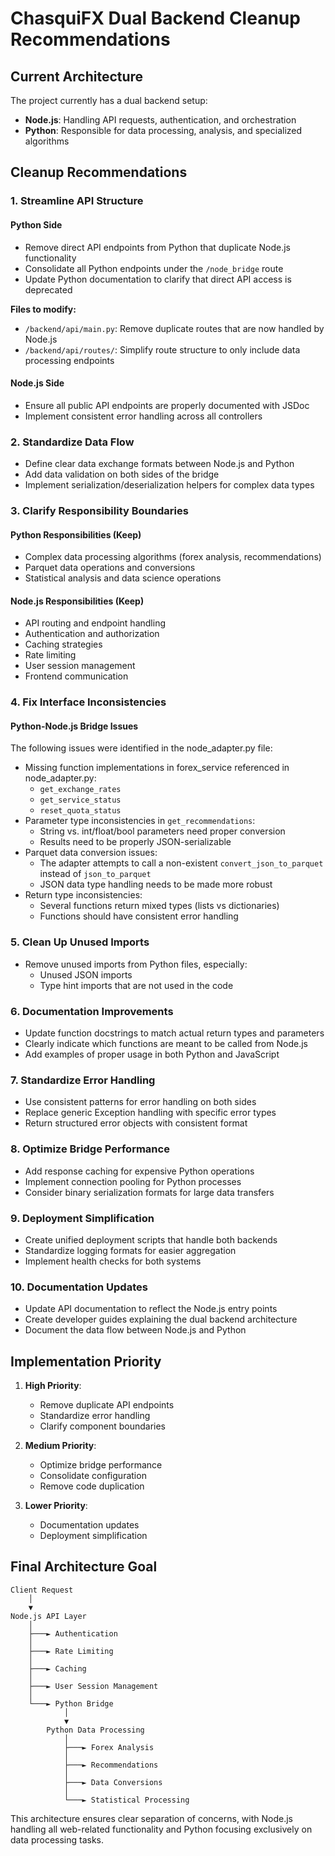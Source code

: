 # ChasquiFX Dual Backend Cleanup Recommendations

## Current Architecture

The project currently has a dual backend setup:

- **Node.js**: Handling API requests, authentication, and orchestration
- **Python**: Responsible for data processing, analysis, and specialized algorithms

## Cleanup Recommendations

### 1. Streamline API Structure

#### Python Side

- Remove direct API endpoints from Python that duplicate Node.js functionality
- Consolidate all Python endpoints under the `/node_bridge` route
- Update Python documentation to clarify that direct API access is deprecated

**Files to modify:**

- `/backend/api/main.py`: Remove duplicate routes that are now handled by Node.js
- `/backend/api/routes/`: Simplify route structure to only include data processing endpoints

#### Node.js Side

- Ensure all public API endpoints are properly documented with JSDoc
- Implement consistent error handling across all controllers

### 2. Standardize Data Flow

- Define clear data exchange formats between Node.js and Python
- Add data validation on both sides of the bridge
- Implement serialization/deserialization helpers for complex data types

### 3. Clarify Responsibility Boundaries

#### Python Responsibilities (Keep)

- Complex data processing algorithms (forex analysis, recommendations)
- Parquet data operations and conversions
- Statistical analysis and data science operations

#### Node.js Responsibilities (Keep)

- API routing and endpoint handling
- Authentication and authorization
- Caching strategies
- Rate limiting
- User session management
- Frontend communication

### 4. Fix Interface Inconsistencies

#### Python-Node.js Bridge Issues

The following issues were identified in the node_adapter.py file:

- Missing function implementations in forex_service referenced in node_adapter.py:
  - `get_exchange_rates`
  - `get_service_status`
  - `reset_quota_status`
- Parameter type inconsistencies in `get_recommendations`:
  - String vs. int/float/bool parameters need proper conversion
  - Results need to be properly JSON-serializable
- Parquet data conversion issues:
  - The adapter attempts to call a non-existent `convert_json_to_parquet` instead of `json_to_parquet`
  - JSON data type handling needs to be made more robust
- Return type inconsistencies:
  - Several functions return mixed types (lists vs dictionaries)
  - Functions should have consistent error handling

### 5. Clean Up Unused Imports

- Remove unused imports from Python files, especially:
  - Unused JSON imports
  - Type hint imports that are not used in the code

### 6. Documentation Improvements

- Update function docstrings to match actual return types and parameters
- Clearly indicate which functions are meant to be called from Node.js
- Add examples of proper usage in both Python and JavaScript

### 7. Standardize Error Handling

- Use consistent patterns for error handling on both sides
- Replace generic Exception handling with specific error types
- Return structured error objects with consistent format

### 8. Optimize Bridge Performance

- Add response caching for expensive Python operations
- Implement connection pooling for Python processes
- Consider binary serialization formats for large data transfers

### 9. Deployment Simplification

- Create unified deployment scripts that handle both backends
- Standardize logging formats for easier aggregation
- Implement health checks for both systems

### 10. Documentation Updates

- Update API documentation to reflect the Node.js entry points
- Create developer guides explaining the dual backend architecture
- Document the data flow between Node.js and Python

## Implementation Priority

1. **High Priority**:

   - Remove duplicate API endpoints
   - Standardize error handling
   - Clarify component boundaries

2. **Medium Priority**:

   - Optimize bridge performance
   - Consolidate configuration
   - Remove code duplication

3. **Lower Priority**:
   - Documentation updates
   - Deployment simplification

## Final Architecture Goal

```text
Client Request
    │
    ▼
Node.js API Layer
    │
    ├───► Authentication
    │
    ├───► Rate Limiting
    │
    ├───► Caching
    │
    ├───► User Session Management
    │
    └───► Python Bridge
            │
            ▼
        Python Data Processing
            │
            ├───► Forex Analysis
            │
            ├───► Recommendations
            │
            ├───► Data Conversions
            │
            └───► Statistical Processing
```

This architecture ensures clear separation of concerns, with Node.js handling all web-related functionality and Python focusing exclusively on data processing tasks.

